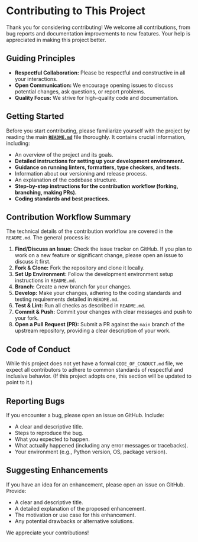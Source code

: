 # Contributing to This Project

Thank you for considering contributing! We welcome all contributions, from bug reports and documentation improvements to new features. Your help is appreciated in making this project better.

## Guiding Principles

*   **Respectful Collaboration:** Please be respectful and constructive in all your interactions.
*   **Open Communication:** We encourage opening issues to discuss potential changes, ask questions, or report problems.
*   **Quality Focus:** We strive for high-quality code and documentation.

## Getting Started

Before you start contributing, please familiarize yourself with the project by reading the main **[`README.md`](README.md)** file thoroughly. It contains crucial information, including:

*   An overview of the project and its goals.
*   **Detailed instructions for setting up your development environment.**
*   **Guidance on running linters, formatters, type checkers, and tests.**
*   Information about our versioning and release process.
*   An explanation of the codebase structure.
*   **Step-by-step instructions for the contribution workflow (forking, branching, making PRs).**
*   **Coding standards and best practices.**

## Contribution Workflow Summary

The technical details of the contribution workflow are covered in the `README.md`. The general process is:

1.  **Find/Discuss an Issue:** Check the issue tracker on GitHub. If you plan to work on a new feature or significant change, please open an issue to discuss it first.
2.  **Fork & Clone:** Fork the repository and clone it locally.
3.  **Set Up Environment:** Follow the development environment setup instructions in `README.md`.
4.  **Branch:** Create a new branch for your changes.
5.  **Develop:** Make your changes, adhering to the coding standards and testing requirements detailed in `README.md`.
6.  **Test & Lint:** Run all checks as described in `README.md`.
7.  **Commit & Push:** Commit your changes with clear messages and push to your fork.
8.  **Open a Pull Request (PR):** Submit a PR against the `main` branch of the upstream repository, providing a clear description of your work.

## Code of Conduct

While this project does not yet have a formal `CODE_OF_CONDUCT.md` file, we expect all contributors to adhere to common standards of respectful and inclusive behavior. (If this project adopts one, this section will be updated to point to it.)

## Reporting Bugs

If you encounter a bug, please open an issue on GitHub. Include:

*   A clear and descriptive title.
*   Steps to reproduce the bug.
*   What you expected to happen.
*   What actually happened (including any error messages or tracebacks).
*   Your environment (e.g., Python version, OS, package version).

## Suggesting Enhancements

If you have an idea for an enhancement, please open an issue on GitHub. Provide:

*   A clear and descriptive title.
*   A detailed explanation of the proposed enhancement.
*   The motivation or use case for this enhancement.
*   Any potential drawbacks or alternative solutions.

We appreciate your contributions!
